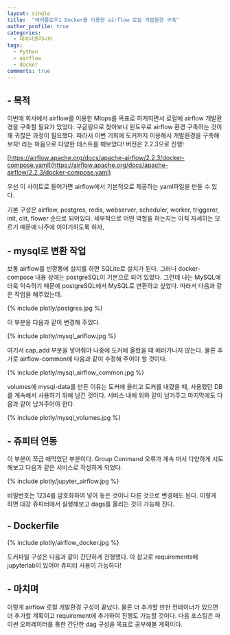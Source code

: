 ```yaml
---
layout: single
title:  "에어플로우1 Docker를 이용한 airflow 로컬 개발환경 구축"
author_profile: true
categories:
  - 데이터엔지니어
tags:
  - Python
  - airflow
  - docker
comments: true
---
```


## - 목적
이번에 회사에서 airflow를 이용한 Mlops를 목표로 하게되면서 로컬에 airflow 개발환경을 구축할 필요가 있었다. 구글링으로 찾아보니 윈도우로 airflow 환경 구축하는 것이 꽤 귀찮은 과정이 필요했다. 따라서 이번 기회에 도커까지 이용해서 개발환경을 구축해보자! 라는 마음으로 다양한 테스트를 해보았다! 버전은 2.2.3으로 진행!

[https://airflow.apache.org/docs/apache-airflow/2.2.3/docker-compose.yaml](https://airflow.apache.org/docs/apache-airflow/2.2.3/docker-compose.yaml)

우선 이 사이트로 들어가면 airflow에서 기본적으로 제공하는 yaml파일을 만들 수 있다.

기본 구성은 airflow, postgres, redis, webserver, scheduler, worker, triggerer, init, clit, flower 순으로 되어있다. 세부적으로 어떤 역할을 하는지는 아직 자세히는 모르기 때문에 나주에 이야기하도록 하자,

## - mysql로 변환 작업

보통 airflow를 빈깡통에 설치를 하면 SQLite로 설치가 된다. 그러나 docker-compose 내용 상에는 postgreSQL이 기본으로 되어 있었다. 그런데 나는 MySQL에 더욱 익숙하기 때문에 postgreSQL에서 MySQL로 변환하고 싶었다. 따라서 다음과 같은 작업을 해주었는데.

{% include plotly/postgres.jpg %}

이 부분을 다음과 같이 변경해 주었다.

{% include plotly/mysql_ariflow.jpg %}

여기서 cap_add 부분을 넣어줘야 나중에 도커에 올렸을 때 에러가나지 않는다. 물론 추가로 airflow-common에 다음과 같이 수정해 주어야 할 것이다.

{% include plotly/mysql_airflow_common.jpg %}

volumes에 mysql-data를 만든 이유는 도커에 올리고 도커를 내렸을 때, 사용했던 DB를 계속해서 사용하기 위해 남긴 것이다. 서비스 내에 위와 같이 남겨주고 마지막에도 다음과 같이 남겨주어야 한다.

{% include plotly/mysql_volumes.jpg %}

## - 쥬피터 연동

이 부분이 쪼금 애먹었던 부분이다. Group Command 오류가 계속 떠서 다양하게 시도해보고 다음과 같은 서비스로 작성하게 되었다.

{% include plotly/jupyter_airflow.jpg %}

비밀번호는 1234를 암호화하여 넣어 놓은 것이니 다른 것으로 변경해도 된다. 이렇게 하면 대강 쥬피터에서 실행해보고 dags를 올리는 것이 가능해 진다.

## - Dockerfile

{% include plotly/airflow_docker.jpg %}

도커파일 구성은 다음과 같이 간단하게 진행했다. 아 참고로 requirements에 jupyterlab이 있어야 쥬피터 사용이 가능하다!

## - 마치며
이렇게 airflow 로컬 개발환경 구성이 끝났다. 물론 더 추가할 만한 컨테이너가 있으면 더 추가할 계획이고 requirement에 추가하여 진행도 가능할 것이다. 다음 포스팅은 파이썬 오퍼레이터를 통한 간단한 dag 구성을 목표로 공부해볼 계획이다.
